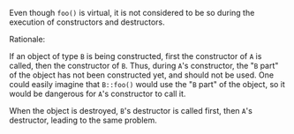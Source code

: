 Even though `foo()` is virtual, it is not considered to be so during the execution of constructors and destructors.

Rationale:

If an object of type `B` is being constructed, first the constructor of `A` is called, then the constructor of `B`. Thus, during `A`'s constructor, the "`B` part" of the object has not been constructed yet, and should not be used. One could easily imagine that `B::foo()` would use the "`B` part" of the object, so it would be dangerous for `A`'s constructor to call it.

When the object is destroyed, `B`'s destructor is called first, then `A`'s destructor, leading to the same problem.